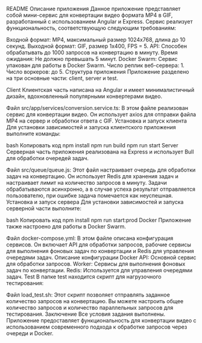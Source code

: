 README
Описание приложения
Данное приложение представляет собой мини-сервис для конвертации видео формата MP4 в GIF, разработанный с использованием Angular и Express. Сервис реализует функциональность, соответствующую следующим требованиям:

Входной формат: MP4, максимальный размер 1024x768, длина до 10 секунд.
Выходной формат: GIF, размер 1x400, FPS = 5.
API: Способен обрабатывать до 1000 запросов на конвертацию в минуту.
Время ожидания: Не должно превышать 5 минут.
Docker Swarm: Сервис упакован для работы в Docker Swarm.
Число реплик веб-сервера: 1.
Число воркеров: до 5.
Структура приложения
Приложение разделено на три основные части: client, server и test.

Client
Клиентская часть написана на Angular и имеет минималистичный дизайн, вдохновленный популярными конвертерами видео.

Файл src/app/services/conversion.service.ts: В этом файле реализован сервис для конвертации видео. Он использует axios для отправки файла MP4 на сервер и обработки ответа с GIF.
Установка и запуск клиента
Для установки зависимостей и запуска клиентского приложения выполните команды:

bash
Копировать код
npm install
npm run build
npm run start
Server
Серверная часть приложения реализована на Express и использует Bull для обработки очередей задач.

Файл src/queue/queue.js: Этот файл настраивает очередь для обработки задач на конвертацию. Он использует Redis для хранения задач и настраивает лимит на количество запросов в минуту. Задачи обрабатываются асинхронно, а в случае успеха результат отправляется пользователю, при ошибке задача помечается как неуспешная.
Установка и запуск сервера
Для установки зависимостей и запуска серверной части выполните:

bash
Копировать код
npm install
npm run start:prod
Docker
Приложение также настроено для работы в Docker Swarm.

Файл docker-compose.yml: В этом файле описана конфигурация сервисов. Он включает API для обработки запросов, рабочие сервисы для выполнения фоновых задач по конвертации и Redis для управления очередями задач.
Описание конфигурации Docker
API: Основной сервис для обработки запросов.
Worker: Сервисы для выполнения фоновых задач по конвертации.
Redis: Используется для управления очередями задач.
Test
В папке test находится скрипт для нагрузочного тестирования:

Файл load_test.sh: Этот скрипт позволяет отправлять заданное количество запросов на конвертацию. Вы можете настроить общее количество запросов и количество параллельных запросов для тестирования.
Заключение
Все условия задания выполнены. Приложение предоставляет функциональность для конвертации видео с использованием современного подхода к обработке запросов через очереди и Docker.
